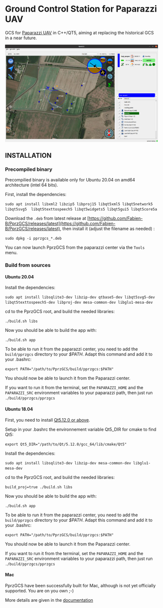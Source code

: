 
# Ground Control Station for Paparazzi UAV

GCS for [Paparazzi UAV](http://wiki.paparazziuav.org/wiki/Main_Page) in C++/QT5, aiming at replacing the historical GCS in a near future.


![GCS FP strip PFD](screenshots/screenshot.png)


## INSTALLATION

### Precompiled binary

Precompilied binary is available only for Ubuntu 20.04 on amd64 architecture (intel 64 bits).

First, install the dependencies:

`sudo apt install libxml2 libzip5 libproj15 libqt5xml5 libqt5network5 libqt5svg5  libqt5texttospeech5 libqt5widgets5 libqt5gui5 libqt5core5a`

Download the `.deb` from latest release at [https://github.com/Fabien-B/PprzGCS/releases/latest](https://github.com/Fabien-B/PprzGCS/releases/latest), then install it (adjust the filename as needed) :

`sudo dpkg -i pprzgcs_*.deb`

You can now launch PprzGCS from the paparazzi center via the `Tools` menu.


### Build from sources


#### Ubuntu 20.04

Install the dependencies: 

`sudo apt install libsqlite3-dev libzip-dev qtbase5-dev libqt5svg5-dev libqt5texttospeech5-dev libproj-dev mesa-common-dev libglu1-mesa-dev`

cd to the PprzGCS root, and build the needed libraries:

`./build.sh libs`

Now you should be able to build the app with:

`./build.sh app`

To be able to run it from the paparazzi center, you need to add the `build/pprzgcs` directory to your *$PATH*. Adapt this command and add it to your .bashrc:

`export PATH="/path/to/PprzGCS/build/pprzgcs:$PATH"`

You should now be able to launch it from the Paparazzi center.

If you want to run it from the terminal, set the `PAPARAZZI_HOME` and the `PAPARAZZI_SRC` environment variables to your paparazzi path, then just run `./build/pprzgcs/pprzgcs`



#### Ubuntu 18.04

First, you need to install [Qt5.12.0 or above](https://www.qt.io/download-open-source).

Setup in your .bashrc the environnement variable Qt5_DIR for cmake to find Qt5:

`export Qt5_DIR="/path/to/Qt/5.12.0/gcc_64/lib/cmake/Qt5"`

Install the dependencies: 

`sudo apt install libsqlite3-dev libzip-dev mesa-common-dev libglu1-mesa-dev`

cd to the PprzGCS root, and build the needed libraries:

`build_proj=true ./build.sh libs`

Now you should be able to build the app with:

`./build.sh app`

To be able to run it from the paparazzi center, you need to add the `build/pprzgcs` directory to your *$PATH*. Adapt this command and add it to your .bashrc:

`export PATH="/path/to/PprzGCS/build/pprzgcs:$PATH"`

You should now be able to launch it from the Paparazzi center.

If you want to run it from the terminal, set the `PAPARAZZI_HOME` and the `PAPARAZZI_SRC` environment variables to your paparazzi path, then just run `./build/pprzgcs/pprzgcs`


#### Mac

PprzGCS have been successfully built for Mac, although is not yet officially supported. You are on you own ;-)

More details are given in the [documentation](https://fabien-b.github.io/PprzGCS/)



